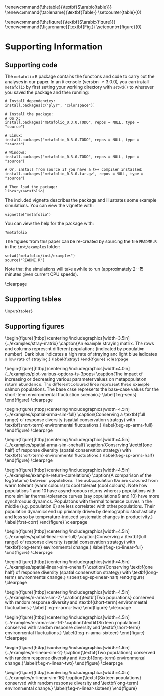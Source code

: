 <!--% redefine the command that creates the Table number.-->
\renewcommand{\thetable}{\textbf{S\arabic{table}}}
\renewcommand{\tablename}{\textbf{Table}}
\setcounter{table}{0}

<!--% redefine the command that creates the Figure number.-->
\renewcommand{\thefigure}{\textbf{S\arabic{figure}}}
\renewcommand{\figurename}{\textbf{Fig.}}
\setcounter{figure}{0}

# Supporting Information #

## Supporting code ##

The `metafolio` `R` package contains the functions and code to carry out the analyses in our paper.
In an `R` console (version $\ge 3.0.0$), you can install `metafolio` by first setting your working directory with `setwd()` to wherever you saved the package and then running:

```
# Install dependencies:
install.packages(c("plyr", "colorspace"))

# Install the package:
# OS X:
install.packages("metafolio_0.3.0.TODO", repos = NULL, type = "source")

# Linux:
install.packages("metafolio_0.3.0.TODO", repos = NULL, type = "source")

# Windows:
install.packages("metafolio_0.3.0.TODO", repos = NULL, type = "source")

# Or, install from source if you have a C++ compiler installed:
install.packages("metafolio_0.3.0.tar.gz", repos = NULL, type = "source")

# Then load the package:
library(metafolio)
```

The included vignette describes the package and illustrates some example simulations.
You can view the vignette with:

```
vignette("metafolio")
```

You can view the help for the package with:

```
?metafolio
```

The figures from this paper can be re-created by sourcing the file `README.R` in the `inst/examples` folder:

```
setwd("metafolio/inst/examples")
source("README.R")
```

Note that the simulations will take awhile to run (approximately 2--15 minutes given current CPU speeds).

\clearpage

## Supporting tables ##

\input{tables}

## Supporting figures ##


<!--\begin{figure}[htbp]-->
<!--\centering-->
<!--\includegraphics[width=4.5in]{../examples/thermal-curves.pdf}-->
<!--\caption{The full range of environmental tolerance curves shown for 10 -->
<!--populations. The vertical dotted lines indicate the general range of -->
<!--environmental fluctuations in the main simulations, and the vertical dashed -->
<!--line indicates the mean environmental value in the main simulations.}-->
<!--\label{f:all-curves}-->
<!--\end{figure}-->
<!--\clearpage-->

\begin{figure}[htbp]
\centering
\includegraphics[width=3.5in]{../examples/stray-matrix}
\caption{An example straying matrix. The rows and columns represent different
populations (indicated by population number). Dark blue indicates a high rate
of straying and light blue indicates a low rate of straying.}
\label{f:stray}
\end{figure}
\clearpage

\begin{figure}[htbp]
\centering
\includegraphics[width=4.0in]{../examples/plot-various-options-ts-3pops}
\caption{The impact of increasing or decreasing various parameter values on
metapopulation return abundance. The different coloured lines represent three
example salmon populations. The base case represents the base-case values for
the short-term environmental fluctuation scenario.}
\label{f:eg-sens}
\end{figure}
\clearpage

\begin{figure}[htbp]
\centering
\includegraphics[width=4.5in]{../examples/spatial-arma-sim-full}
\caption{Conserving a \textbf{full range} of response diversity (spatial
conservation strategy) with \textbf{short-term} environmental fluctuations.}
\label{f:eg-sp-arma-full}
\end{figure}
\clearpage

\begin{figure}[htbp]
\centering
\includegraphics[width=4.5in]{../examples/spatial-arma-sim-onehalf}
\caption{Conserving \textbf{one half} of response diversity (spatial
conservation strategy) with \textbf{short-term} environmental fluctuations.}
\label{f:eg-sp-arma-half}
\end{figure}
\clearpage

\begin{figure}[htbp]
\centering
\includegraphics[width=4.5in]{../examples/example-return-correlations}
\caption{A comparison of the log(returns) between populations. The
subpopulation IDs are coloured from warm tolerant (warm colours) to cool
tolerant (cool colours). Note how populations 1 and 10 have asynchronous
returns whereas populations with more similar thermal-tolerance curves (say
populations 9 and 10) have more synchronous dynamics. Populations with
thermal tolerance curves in the middle (e.g. population 6) are less
correlated with other populations. Their population dynamics end up primarily
driven by demographic stochasticity and less so by temperature-induced
systematic changes in productivity.}
\label{f:ret-corr}
\end{figure}
\clearpage

\begin{figure}[htbp]
\centering
\includegraphics[width=4.5in]{../examples/spatial-linear-sim-full}
\caption{Conserving a \textbf{full range} of response diversity (spatial
conservation strategy) with \textbf{long-term} environmental change.}
\label{f:eg-sp-linear-full}
\end{figure}
\clearpage

\begin{figure}[htbp]
\centering
\includegraphics[width=4.5in]{../examples/spatial-linear-sim-onehalf}
\caption{Conserving \textbf{one half} of response diversity (spatial
conservation strategy) with \textbf{long-term} environmental change.}
\label{f:eg-sp-linear-half}
\end{figure}
\clearpage

\begin{figure}[htbp]
\centering
\includegraphics[width=4.5in]{../examples/n-arma-sim-2}
\caption{\textbf{Two populations} conserved with random response diversity and
\textbf{short-term} environmental fluctuations.}
\label{f:eg-n-arma-two}
\end{figure}
\clearpage

\begin{figure}[htbp]
\centering
\includegraphics[width=4.5in]{../examples/n-arma-sim-16}
\caption{\textbf{Sixteen populations} conserved with random response diversity
and \textbf{short-term} environmental fluctuations.}
\label{f:eg-n-arma-sixteen}
\end{figure}
\clearpage

\begin{figure}[htbp]
\centering
\includegraphics[width=4.5in]{../examples/n-linear-sim-2}
\caption{\textbf{Two populations} conserved with random response diversity and
\textbf{long-term} environmental change.}
\label{f:eg-n-linear-two}
\end{figure}
\clearpage

\begin{figure}[htbp]
\centering
\includegraphics[width=4.5in]{../examples/n-linear-sim-16}
\caption{\textbf{Sixteen populations} conserved with random response diversity
and \textbf{long-term} environmental change.}
\label{f:eg-n-linear-sixteen}
\end{figure}
